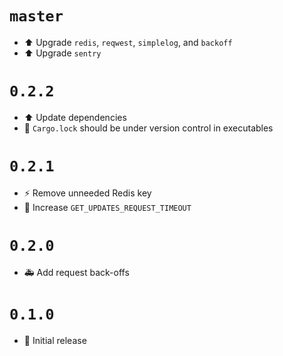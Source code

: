 # `master`

- ⬆️ Upgrade `redis`, `reqwest`, `simplelog`, and `backoff`
- ⬆️ Upgrade `sentry`

# `0.2.2`

- ⬆️ Update dependencies
- 🔧 `Cargo.lock` should be under version control in executables

# `0.2.1`

- ⚡️ Remove unneeded Redis key
- 🐛 Increase `GET_UPDATES_REQUEST_TIMEOUT`

# `0.2.0`

- 🚑 Add request back-offs

# `0.1.0`

- 🔖 Initial release
